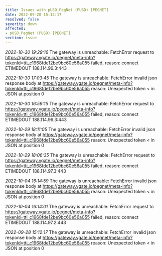 ```yaml
---
title: Issues with pUSD_PegNet (PUSD) [PEGNET]
date: 2022-09-28 15:12:17
resolved: false
severity: down
affected:
- pUSD_PegNet (PUSD) [PEGNET]
section: issue
---
```


*2022-10-30 19:29:16* The gateway is unreachable: FetchError request to https://gateway.vgate.io/pegnet/meta-info?tokenId=tti_c1968fde12be9bc60e56a055 failed, reason: connect ETIMEDOUT 188.114.96.3:443

*2022-10-30 17:03:45* The gateway is unreachable: FetchError invalid json response body at https://gateway.vgate.io/pegnet/meta-info?tokenId=tti_c1968fde12be9bc60e56a055 reason: Unexpected token < in JSON at position 0

*2022-10-30 16:59:15* The gateway is unreachable: FetchError request to https://gateway.vgate.io/pegnet/meta-info?tokenId=tti_c1968fde12be9bc60e56a055 failed, reason: connect ETIMEDOUT 188.114.96.3:443

*2022-10-29 18:11:05* The gateway is unreachable: FetchError invalid json response body at https://gateway.vgate.io/pegnet/meta-info?tokenId=tti_c1968fde12be9bc60e56a055 reason: Unexpected token < in JSON at position 0

*2022-10-29 18:06:35* The gateway is unreachable: FetchError request to https://gateway.vgate.io/pegnet/meta-info?tokenId=tti_c1968fde12be9bc60e56a055 failed, reason: connect ETIMEDOUT 188.114.97.3:443

*2022-10-04 16:14:59* The gateway is unreachable: FetchError invalid json response body at https://gateway.vgate.io/pegnet/meta-info?tokenId=tti_c1968fde12be9bc60e56a055 reason: Unexpected token < in JSON at position 0

*2022-10-04 16:14:01* The gateway is unreachable: FetchError request to https://gateway.vgate.io/pegnet/meta-info?tokenId=tti_c1968fde12be9bc60e56a055 failed, reason: connect ETIMEDOUT 188.114.97.2:443

*2022-09-28 15:12:17* The gateway is unreachable: FetchError invalid json response body at https://gateway.vgate.io/pegnet/meta-info?tokenId=tti_c1968fde12be9bc60e56a055 reason: Unexpected token < in JSON at position 0